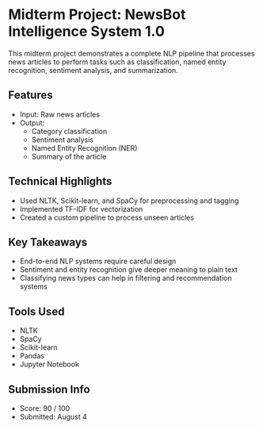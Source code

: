 # Midterm Project: NewsBot Intelligence System 1.0

This midterm project demonstrates a complete NLP pipeline that processes news articles to perform tasks such as classification, named entity recognition, sentiment analysis, and summarization.

## Features
- Input: Raw news articles
- Output: 
  - Category classification
  - Sentiment analysis
  - Named Entity Recognition (NER)
  - Summary of the article

## Technical Highlights
- Used NLTK, Scikit-learn, and SpaCy for preprocessing and tagging
- Implemented TF-IDF for vectorization
- Created a custom pipeline to process unseen articles

## Key Takeaways
- End-to-end NLP systems require careful design
- Sentiment and entity recognition give deeper meaning to plain text
- Classifying news types can help in filtering and recommendation systems

## Tools Used
- NLTK
- SpaCy
- Scikit-learn
- Pandas
- Jupyter Notebook

## Submission Info
- Score: 90 / 100
- Submitted: August 4 
